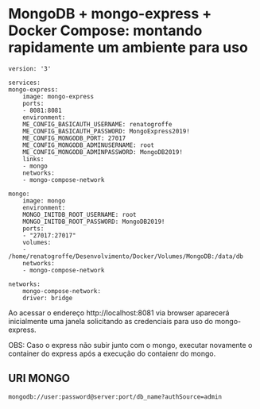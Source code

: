 # MongoDB + mongo-express + Docker Compose: montando rapidamente um ambiente para uso

    version: '3'

    services:
    mongo-express:
        image: mongo-express
        ports:
        - 8081:8081
        environment:
        ME_CONFIG_BASICAUTH_USERNAME: renatogroffe
        ME_CONFIG_BASICAUTH_PASSWORD: MongoExpress2019!
        ME_CONFIG_MONGODB_PORT: 27017
        ME_CONFIG_MONGODB_ADMINUSERNAME: root
        ME_CONFIG_MONGODB_ADMINPASSWORD: MongoDB2019!
        links:
        - mongo
        networks:
        - mongo-compose-network

    mongo:
        image: mongo
        environment:
        MONGO_INITDB_ROOT_USERNAME: root
        MONGO_INITDB_ROOT_PASSWORD: MongoDB2019!
        ports:
        - "27017:27017"
        volumes:
        - /home/renatogroffe/Desenvolvimento/Docker/Volumes/MongoDB:/data/db
        networks:
        - mongo-compose-network

    networks:
        mongo-compose-network:
        driver: bridge

Ao acessar o endereço http://localhost:8081 via browser aparecerá inicialmente uma janela solicitando as credenciais para uso do mongo-express.

OBS: Caso o express não subir junto com o mongo, executar novamente o container do express após a execução do contaienr do mongo.

## URI MONGO

    mongodb://user:password@server:port/db_name?authSource=admin

